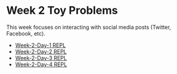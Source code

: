 # Week 2 Toy Problems

This week focuses on interacting with social media posts (Twitter, Facebook, etc).

* [Week-2-Day-1 REPL](https://repl.it/@steven_isbell/Week-2-Day-1)
* [Week-2-Day-2 REPL](https://repl.it/@steven_isbell/Week-2-Day-2)
* [Week-2-Day-3 REPL](https://repl.it/@steven_isbell/Week-2-Day-3)
* [Week-2-Day-4 REPL](https://repl.it/@steven_isbell/Week-2-Day-4)
